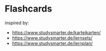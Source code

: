 # Flashcards

inspired by:
* https://www.studysmarter.de/karteikarten/
* https://www.studysmarter.de/lernsets/
* https://www.studysmarter.de/lernplan/
